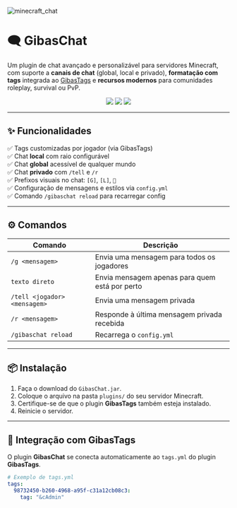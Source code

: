 ![minecraft_chat](https://github.com/user-attachments/assets/92aaba25-f2a7-4dab-a33c-e3f40957ea2d)

# 🗨️ GibasChat

Um plugin de chat avançado e personalizável para servidores Minecraft, com suporte a **canais de chat** (global, local e privado), **formatação com tags** integrada ao [GibasTags](https://github.com/GiovanniSguizzardi/GibasTagsPlugin) e **recursos modernos** para comunidades roleplay, survival ou PvP.

<p align="center">
  <img src="https://img.shields.io/badge/Minecraft-1.21%2B-blue?style=for-the-badge&logo=minecraft" />
  <img src="https://img.shields.io/badge/Java-21+-orange?style=for-the-badge&logo=openjdk" />
  <img src="https://img.shields.io/badge/API-Paper%20%2F%20Spigot-yellow?style=for-the-badge" />
</p>

---

## ✨ Funcionalidades

✅ Tags customizadas por jogador (via GibasTags)  
✅ Chat **local** com raio configurável  
✅ Chat **global** acessível de qualquer mundo  
✅ Chat **privado** com `/tell` e `/r`  
✅ Prefixos visuais no chat: `[G]`, `[L]`, `📧`  
✅ Configuração de mensagens e estilos via `config.yml`  
✅ Comando `/gibaschat reload` para recarregar config

---

## ⚙️ Comandos

| Comando             | Descrição                                     |
|---------------------|-----------------------------------------------|
| `/g <mensagem>`     | Envia uma mensagem para todos os jogadores    |
| `texto direto`      | Envia mensagem apenas para quem está por perto |
| `/tell <jogador> <mensagem>` | Envia uma mensagem privada               |
| `/r <mensagem>`     | Responde à última mensagem privada recebida   |
| `/gibaschat reload` | Recarrega o `config.yml`                      |

---

## 📦 Instalação

1. Faça o download do `GibasChat.jar`.
2. Coloque o arquivo na pasta `plugins/` do seu servidor Minecraft.
3. Certifique-se de que o plugin **GibasTags** também esteja instalado.
4. Reinicie o servidor.

---

## 🧩 Integração com GibasTags

O plugin **GibasChat** se conecta automaticamente ao `tags.yml` do plugin **GibasTags**.

```yaml
# Exemplo de tags.yml
tags:
  98732450-b260-4968-a95f-c31a12cb08c3:
    tag: "&cAdmin"
